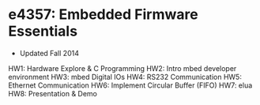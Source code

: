e4357: Embedded Firmware Essentials
====================================

- Updated Fall 2014

HW1: Hardware Explore & C Programming
HW2: Intro mbed developer environment
HW3: mbed Digital IOs
HW4: RS232 Communication
HW5: Ethernet Communication
HW6: Implement Circular Buffer (FIFO)
HW7: elua
HW8: Presentation & Demo

